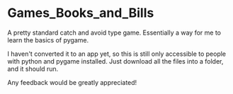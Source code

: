 # Games_Books_and_Bills

A pretty standard catch and avoid type game. Essentially a way for me to learn the basics of pygame. 

I haven't converted it to an app yet, so this is still only accessible to people with python and pygame installed. 
Just download all the files into a folder, and it should run.

Any feedback would be greatly appreciated! 
